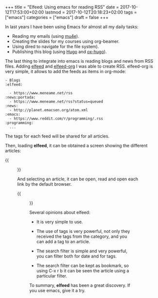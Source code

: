 +++
title = "Elfeed: Using emacs for reading RSS"
date = 2017-10-12T17:53:00+02:00
lastmod = 2017-10-12T20:18:23+02:00
tags = ["emacs"]
categories = ["emacs"]
draft = false
+++

In last years I have been using Emacs for almost all my daily tasks:

-   Reading my emails (using [mu4e](http://www.djcbsoftware.nl/code/mu/mu4e.html)).
-   Creating the slides for my courses using org-beamer.
-   Using dired to navigate for the file system).
-   Publishing this blog (using [Hugo](https://gohugo.io/) and [ox-hugo](https://ox-hugo.netlify.com/)).

The last thing to integrate into emacs is reading blogs and news from RSS files.
Adding [elfeed](https://github.com/skeeto/elfeed) and [elfeed-org](https://github.com/remyhonig/elfeed-org) I was able to create RSS. elfeed-org
is very simple, it allows to add the feeds as items in org-mode:

```text
- Blogs                                                              :elfeed:

  - https://www.meneame.net/rss                                  :news:portada:
  - https://www.meneame.net/rss?status=queued                            :news:
  - http://planet.emacsen.org/atom.xml                                :emacs:
  - https://www.reddit.com/r/programming/.rss                     :programming:
  ...
```

The tags for each feed will be shared for all articles.

Then, loading **elfeed**, it can be obtained a screen showing the different articles:

{{<figure src="/screen/elfeed.png">}}

And selecting an article, it can be open, read and open each link by the default browser.

{{<figure src="/screen/elfeed2.png">}}

Several opinions about elfeed:

-   It is very simple to use.

-   The use of tags is very powerful, not only they received the tags from the
    category, and you can add a tag to an article.

-   The search filter is simple and very powerful, you can filter both for date and for tags.

-   The search filter can be kept as bookmark, so using C-x r b it can be seen the
    article using a particular filter.

To summary, **elfeed** has been a great discovery. If you use emacs, give it a try.
